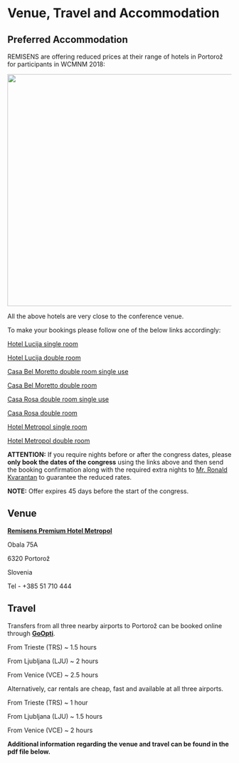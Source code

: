 # Venue, Travel and Accommodation 

## Preferred Accommodation


REMISENS are offering reduced prices at their range of hotels in Portorož for participants in WCMNM 2018:

<img src="/4m-association/images/files/HOTEL OFFER.png" width="520px">

All the above hotels are very close to the conference venue.

To make your bookings please follow one of the below links accordingly:


[Hotel Lucija single room](https://gc.synxis.com/rez.aspx?Chain=13363&template=GCF&hotel=64576&dest=PR&shell=G_GCF&locale=en-US&arrive=2018-09-17&depart=2018-09-19&adult=1&room=&start=availresults&child=0&childages=&promo=8348&_ga=2.141959730.1862206183.1528187295-1781727637.1527861995)

[Hotel Lucija double room](https://gc.synxis.com/rez.aspx?Chain=13363&template=GCF&hotel=64576&dest=PR&shell=G_GCF&locale=en-US&arrive=2018-09-17&depart=2018-09-19&adult=2&room=&start=availresults&child=0&childages=&promo=8347&_ga=2.141959730.1862206183.1528187295-1781727637.1527861995)




[Casa Bel Moretto double room single use](https://gc.synxis.com/rez.aspx?Chain=13363&template=GCF&hotel=64579&dest=PR&shell=G_GCF&locale=en-US&arrive=2018-09-17&depart=2018-09-19&adult=1&room=&start=availresults&child=0&childages=&promo=8348&_ga=2.141026610.1862206183.1528187295-1781727637.1527861995)

[Casa Bel Moretto double room](https://gc.synxis.com/rez.aspx?Chain=13363&template=GCF&hotel=64579&dest=PR&shell=G_GCF&locale=en-US&arrive=2018-09-17&depart=2018-09-19&adult=2&room=&start=availresults&child=0&childages=&promo=8347&_ga=2.141026610.1862206183.1528187295-1781727637.1527861995)




[Casa Rosa double room single use](https://gc.synxis.com/rez.aspx?Chain=13363&template=GCF&hotel=64575&dest=PR&shell=G_GCF&locale=en-US&arrive=2018-09-17&depart=2018-09-19&adult=1&room=&start=availresults&child=0&childages=&promo=8348&_ga=2.103287296.1862206183.1528187295-1781727637.1527861995)

[Casa Rosa double room](https://gc.synxis.com/rez.aspx?Chain=13363&template=GCF&hotel=64575&dest=PR&shell=G_GCF&locale=en-US&arrive=2018-09-17&depart=2018-09-19&adult=2&room=&start=availresults&child=0&childages=&promo=8347&_ga=2.103287296.1862206183.1528187295-1781727637.1527861995)





[Hotel Metropol single room](https://gc.synxis.com/rez.aspx?Chain=13363&template=GCF&hotel=64577&dest=PR&shell=G_GCF&locale=en-US&arrive=2018-09-17&depart=2018-09-19&adult=1&room=&start=availresults&child=0&childages=&promo=8348&_ga=2.62328236.1862206183.1528187295-1781727637.1527861995)


[Hotel Metropol double room](https://gc.synxis.com/rez.aspx?Chain=13363&template=GCF&hotel=64577&dest=PR&shell=G_GCF&locale=en-US&arrive=2018-09-17&depart=2018-09-19&adult=2&room=&start=availresults&child=0&childages=&promo=8347&_ga=2.62328236.1862206183.1528187295-1781727637.1527861995)



**ATTENTION:** If you require nights before or after the congress dates, please **only book the dates of the congress** using the links above and then send the booking confirmation along with the required extra nights to <a href="mailto:ronald.kvarantan@remisens.com">Mr. Ronald Kvarantan</strong></a> to guarantee the reduced rates. 



**NOTE:** Offer expires 45 days before the start of the congress.

## Venue


[**Remisens Premium Hotel Metropol**](https://www.remisens.com/en/hotel-metropol)

Obala 75A

6320 Portorož

Slovenia

Tel - +385 51 710 444

## Travel


Transfers from all three nearby airports to Portorož can
be booked online through [**GoOpti**](https://www.goopti.com/en/).

From Trieste (TRS) ~ 1.5 hours

From Ljubljana (LJU) ~ 2 hours

From Venice (VCE) ~ 2.5 hours


Alternatively, car rentals are cheap, fast and available at
all three airports.

From Trieste (TRS) ~ 1 hour

From Ljubljana (LJU) ~ 1.5 hours 

From Venice (VCE) ~ 2 hours



**Additional information regarding the venue and travel can be found in the pdf file below.**